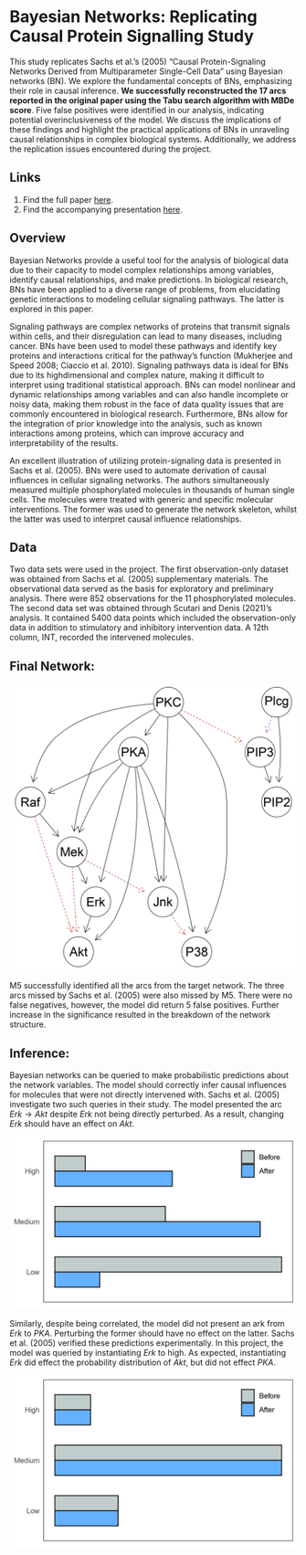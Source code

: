 # Bayesian Networks: Replicating Causal Protein Signalling Study

This study replicates Sachs et al.’s (2005) “Causal Protein-Signaling Networks Derived from Multiparameter Single-Cell Data” using Bayesian networks (BN). We explore the fundamental concepts of BNs, emphasizing their role in causal inference. **We successfully  reconstructed the 17 arcs reported in the original paper using the Tabu search algorithm with MBDe score**. Five false positives were  identified in our analysis, indicating potential overinclusiveness of the model. We discuss the implications of these findings and  highlight the practical applications of BNs in unraveling causal relationships in complex biological systems. Additionally, we address the replication issues encountered during the project.

## Links
1. Find the full paper [here](https://github.com/GregoryTomy/Bayesian-Networks/blob/master/paper/paper.pdf).
2. Find the accompanying presentation [here](https://youtu.be/AYW6eY8ohDo).

## Overview

Bayesian Networks provide a useful tool for the analysis of biological data due to their capacity to model complex relationships among variables, identify causal relationships, and make predictions. In biological research, BNs have been applied to a diverse range of problems, from elucidating genetic interactions to modeling cellular signaling pathways. The latter is explored in this paper. 

Signaling pathways are complex networks of proteins that transmit signals within cells, and their disregulation can lead to many diseases, including cancer. BNs have been used to model these pathways and identify key proteins and interactions critical for the pathway’s function (Mukherjee and Speed 2008; Ciaccio et al. 2010). Signaling pathways data is ideal for BNs due to its highdimensional and complex nature, making it difficult to interpret using traditional statistical approach. BNs can
model nonlinear and dynamic relationships among variables and can also handle incomplete or noisy data, making them robust in the face of data quality issues that are commonly encountered in biological research. Furthermore, BNs allow for the integration of prior knowledge into the analysis, such as known interactions among proteins, which can improve accuracy and interpretability of the results.

An excellent illustration of utilizing protein-signaling data is presented in Sachs et al. (2005). BNs were used to automate derivation of causal influences in cellular signaling networks. The authors simultaneously measured multiple phosphorylated molecules in thousands of human single cells. The molecules were treated with generic and specific molecular interventions. The former was used to generate the network skeleton, whilst the latter was used to interpret causal influence relationships.

## Data
Two data sets were used in the project. The first observation-only dataset was obtained from Sachs et al. (2005) supplementary materials. The observational data
served as the basis for exploratory and preliminary analysis. There were 852 observations for the 11 phosphorylated molecules. The second data set was obtained through
Scutari and Denis (2021)’s analysis. It contained 5400 data points which included the observation-only data in addition to stimulatory and inhibitory intervention data. A 12th column, INT, recorded the intervened molecules.

## Final Network:

![Final Network](paper/images/final_net.jpg)

M5 successfully identified all the arcs from the target network. The three arcs missed by Sachs et al. (2005) were also missed by M5. There were no false negatives, however, the model did return 5 false positives. Further increase in the significance resulted in the breakdown of the network structure.

## Inference:

Bayesian networks can be queried to make probabilistic predictions about the network variables. The model should correctly infer causal influences for molecules that were not directly intervened with. Sachs et al. (2005) investigate two such queries in their study. The model presented the arc $Erk → Akt$ despite $Erk$ not being directly perturbed. As a result, changing $Erk$ should have an effect on $Akt$. 

![Erk to Akt](paper/images/erk_akt.jpg)

Similarly, despite being correlated, the model did not present an ark from $Erk$ to $PKA$. Perturbing the former should have no effect on the latter. Sachs et al. (2005) verified these predictions experimentally. In this project, the model was queried by instantiating $Erk$ to high. As expected, instantiating $Erk$ did effect the probability distribution of $Akt$, but did not effect $PKA$.

![Erk to PKA](paper/images/erk_pka.jpg)
